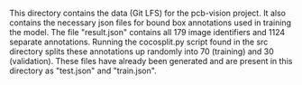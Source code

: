 This directory contains the data (Git LFS) for the pcb-vision project. It also contains the necessary json files for bound box annotations used in training the model. The file "result.json" contains all 179 image identifiers and 1124 separate annotations.
Running the cocosplit.py script found in the src directory splits these annotations up randomly into 70 (training) and 30 (validation). These files have already been generated and are present in this directory as "test.json" and "train.json".
